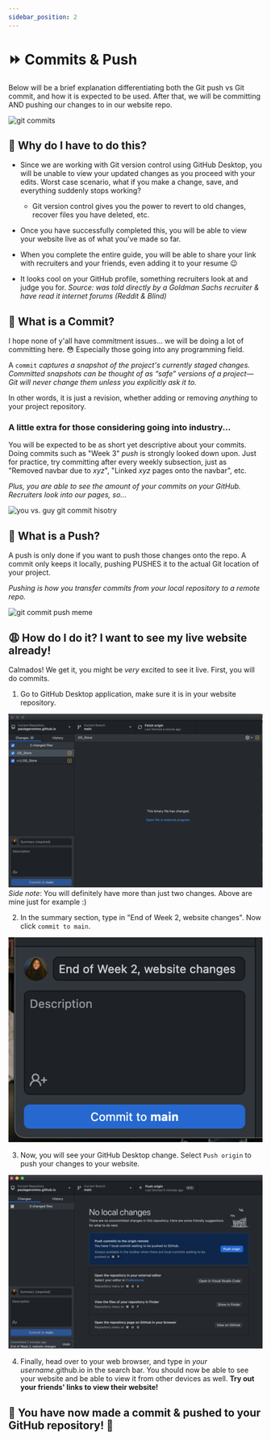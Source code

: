 ```yaml
---
sidebar_position: 2
---
```


# ⏩ Commits & Push

Below will be a brief explanation differentiating both the Git push vs Git commit, and how it is expected to be used. After that, we will be committing AND pushing our changes to in our website repo.

![git commits](https://i.redd.it/0cxiwyvthgc61.png)

## 🤨 Why do I have to do this?

- Since we are working with Git version control using GitHub Desktop, you will be unable to view your updated changes as you proceed with your edits. Worst case scenario, what if you make a change, save, and everything suddenly stops working?
    - Git version control gives you the power to revert to old changes, recover files you have deleted, etc.

- Once you have successfully completed this, you will be able to view your website live as of what you've made so far.
- When you complete the entire guide, you will be able to share your link with recruiters and your friends, even adding it to your resume 😉
- It looks cool on your GitHub profile, something recruiters look at and judge you for. *Source: was told directly by a Goldman Sachs recruiter & have read it internet forums (Reddit & Blind)*

## 🤔 What is a Commit?

I hope none of y'all have commitment issues... we will be doing a lot of committing here. 😳 Especially those going into any programming field.

A ```commit``` *captures a snapshot of the project's currently staged changes. Committed snapshots can be thought of as “safe” versions of a project—Git will never change them unless you explicitly ask it to.*

In other words, it is just a revision, whether adding or removing *anything* to your project repository. 

### A little extra for those considering going into industry...

You will be expected to be as short yet descriptive about your commits. Doing commits such as "Week 3" *push* is strongly looked down upon. Just for practice, try committing after every weekly subsection, just as "Removed navbar due to *xyz*", "Linked *xyz* pages onto the navbar", etc.

*Plus, you are able to see the amount of your commits on your GitHub. Recruiters look into our pages, so...*

![you vs. guy git commit hisotry](https://i.redd.it/t6fz8iewu6j51.png)

## 🧐 What is a Push?

A push is only done if you want to push those changes onto the repo. A commit only keeps it locally, pushing PUSHES it to the actual Git location of your project.

*Pushing is how you transfer commits from your local repository to a remote repo.*

![git commit push meme](https://i.pinimg.com/736x/93/9a/32/939a321bd4f1aea8b7e3b8a20a68a2a9.jpg)

## 😩 How do I do it? I want to see my live website already!

Calmados! We get it, you might be *very* excited to see it live. First, you will do commits.

1. Go to GitHub Desktop application, make sure it is in your website repository.

![github desktop screenshot](img/gh-desktop.png)
*Side note*: You will definitely have more than just two changes. Above are mine just for example :)

2. In the summary section, type in "End of Week 2, website changes". Now click ```commit to main```.

![summary](img/summary.png)

3. Now, you will see your GitHub Desktop change. Select ```Push origin``` to push your changes to your website.

![pushing to origin](img/push-origin.png)

4. Finally, head over to your web browser, and type in *your username*.github.io in the search bar. You should now be able to see your website and be able to view it from other devices as well. **Try out your friends' links to view their website!**

## 🥳 You have now made a commit & pushed to your GitHub repository! 🤯